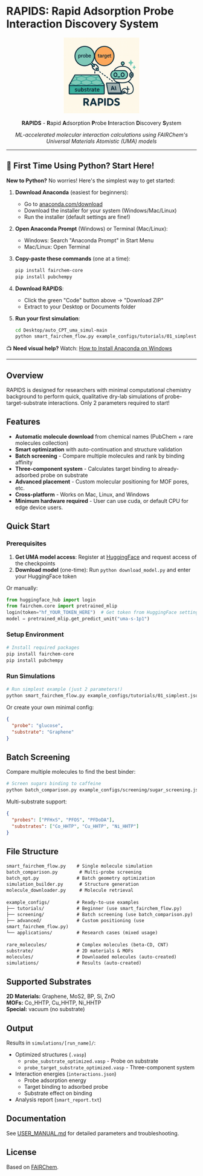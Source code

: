 # RAPIDS: Rapid Adsorption Probe Interaction Discovery System

<div align="center">
  <img src="icon.png" alt="RAPIDS Logo" width="200"/>
  
  **RAPIDS** - **R**apid **A**dsorption **P**robe **I**nteraction **D**iscovery **S**ystem
  
  *ML-accelerated molecular interaction calculations using FAIRChem's Universal Materials Atomistic (UMA) models*
</div>

---

## 🚀 First Time Using Python? Start Here!

**New to Python?** No worries! Here's the simplest way to get started:

1. **Download Anaconda** (easiest for beginners): 
   - Go to [anaconda.com/download](https://www.anaconda.com/download)
   - Download the installer for your system (Windows/Mac/Linux)
   - Run the installer (default settings are fine!)

2. **Open Anaconda Prompt** (Windows) or Terminal (Mac/Linux):
   - Windows: Search "Anaconda Prompt" in Start Menu
   - Mac/Linux: Open Terminal

3. **Copy-paste these commands** (one at a time):
   ```bash
   pip install fairchem-core
   pip install pubchempy
   ```

4. **Download RAPIDS**:
   - Click the green "Code" button above → "Download ZIP"
   - Extract to your Desktop or Documents folder

5. **Run your first simulation**:
   ```bash
   cd Desktop/auto_CPT_uma_simul-main
   python smart_fairchem_flow.py example_configs/tutorials/01_simplest.json
   ```

📺 **Need visual help?** Watch: [How to Install Anaconda on Windows](https://www.youtube.com/results?search_query=install+anaconda+windows+2024)

---

## Overview

RAPIDS is designed for researchers with minimal computational chemistry background to perform quick, qualitative dry-lab simulations of probe-target-substrate interactions. Only 2 parameters required to start!

## Features

- **Automatic molecule download** from chemical names (PubChem + rare molecules collection)
- **Smart optimization** with auto-continuation and structure validation
- **Batch screening** - Compare multiple molecules and rank by binding affinity
- **Three-component system** - Calculates target binding to already-adsorbed probe on substrate
- **Advanced placement** - Custom molecular positioning for MOF pores, etc.
- **Cross-platform** - Works on Mac, Linux, and Windows
- **Minimum hardware required** - User can use cuda, or default CPU for edge device users.

## Quick Start

### Prerequisites
1. **Get UMA model access**: Register at [HuggingFace](https://huggingface.co/facebook/UMA) and request access of the checkpoints
2. **Download model** (one-time): Run `python download_model.py` and enter your HuggingFace token

Or manually:
```python
from huggingface_hub import login
from fairchem.core import pretrained_mlip
login(token="hf_YOUR_TOKEN_HERE")  # Get token from HuggingFace settings
model = pretrained_mlip.get_predict_unit("uma-s-1p1")
```

### Setup Environment
```bash
# Install required packages
pip install fairchem-core
pip install pubchempy
```

### Run Simulations
```bash
# Run simplest example (just 2 parameters!)
python smart_fairchem_flow.py example_configs/tutorials/01_simplest.json
```

Or create your own minimal config:
```json
{
  "probe": "glucose",
  "substrate": "Graphene"
}
```

## Batch Screening

Compare multiple molecules to find the best binder:

```bash
# Screen sugars binding to caffeine
python batch_comparison.py example_configs/screening/sugar_screening.json
```

Multi-substrate support:
```json
{
  "probes": ["PFHxS", "PFOS", "PFDoDA"],
  "substrates": ["Co_HHTP", "Cu_HHTP", "Ni_HHTP"]
}
```

## File Structure

```
smart_fairchem_flow.py    # Single molecule simulation
batch_comparison.py        # Multi-probe screening  
batch_opt.py              # Batch geometry optimization
simulation_builder.py      # Structure generation
molecule_downloader.py     # Molecule retrieval

example_configs/          # Ready-to-use examples
├── tutorials/            # Beginner (use smart_fairchem_flow.py)
├── screening/            # Batch screening (use batch_comparison.py) 
├── advanced/             # Custom positioning (use smart_fairchem_flow.py)
└── applications/         # Research cases (mixed usage)

rare_molecules/           # Complex molecules (beta-CD, CNT)
substrate/                # 2D materials & MOFs
molecules/                # Downloaded molecules (auto-created)
simulations/              # Results (auto-created)
```

## Supported Substrates

**2D Materials:** Graphene, MoS2, BP, Si, ZnO  
**MOFs:** Co_HHTP, Cu_HHTP, Ni_HHTP  
**Special:** vacuum (no substrate)

## Output

Results in `simulations/[run_name]/`:
- Optimized structures (`.vasp`)
  - `probe_substrate_optimized.vasp` - Probe on substrate
  - `probe_target_substrate_optimized.vasp` - Three-component system
- Interaction energies (`interactions.json`)
  - Probe adsorption energy
  - Target binding to adsorbed probe
  - Substrate effect on binding
- Analysis report (`smart_report.txt`)

## Documentation

See [USER_MANUAL.md](USER_MANUAL.md) for detailed parameters and troubleshooting.

## License

Based on [FAIRChem](https://github.com/FAIR-Chem/fairchem).